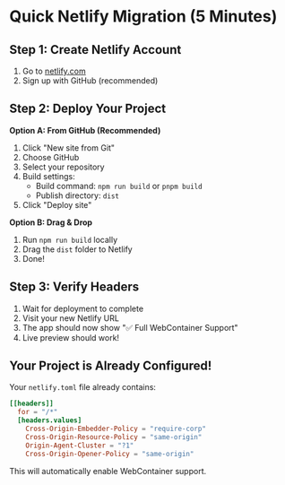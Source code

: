 # Quick Netlify Migration (5 Minutes)

## Step 1: Create Netlify Account
1. Go to [netlify.com](https://netlify.com)
2. Sign up with GitHub (recommended)

## Step 2: Deploy Your Project
**Option A: From GitHub (Recommended)**
1. Click "New site from Git"
2. Choose GitHub
3. Select your repository
4. Build settings:
   - Build command: `npm run build` or `pnpm build`
   - Publish directory: `dist`
5. Click "Deploy site"

**Option B: Drag & Drop**
1. Run `npm run build` locally
2. Drag the `dist` folder to Netlify
3. Done!

## Step 3: Verify Headers
1. Wait for deployment to complete
2. Visit your new Netlify URL
3. The app should now show "✅ Full WebContainer Support"
4. Live preview should work!

## Your Project is Already Configured!
Your `netlify.toml` file already contains:
```toml
[[headers]]
  for = "/*"
  [headers.values]
    Cross-Origin-Embedder-Policy = "require-corp"
    Cross-Origin-Resource-Policy = "same-origin"
    Origin-Agent-Cluster = "?1"
    Cross-Origin-Opener-Policy = "same-origin"
```

This will automatically enable WebContainer support.
